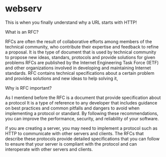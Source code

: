 # webserv
This is when you finally understand why a URL starts with HTTP!


What is an RFC?

RFCs are often the result of collaborative efforts among members of the technical community, who contribute their expertise and feedback to refine a proposal. It is the type of document that is used by technical community to propose new ideas, standars, protocols and provide solutions for given problems RFCs are published by the Internet Engineering Task Force (IETF) and other organizations involved in developing and maintaining Internet standards.
RFC contains technical specifications about a certain problem and provides solutions and new ideas to help solving it, 

Why is RFC important?

As I mentiend before the RFC is a document that provide specification about a protocol It is a type of reference to any developer that includes guidance on best practices and common pitfalls and dangers to avoid when implementing a protocol or standard. By following these recommendations, you can improve the performance, security, and reliability of your software.

if you are creating a server, you may need to implement a protocol such as HTTP to communicate with other servers and clients. The RFCs that describe these protocols provide detailed  specifications that you can follow to ensure that your server is compliant with the protocol and can interoperate with other servers and clients.



